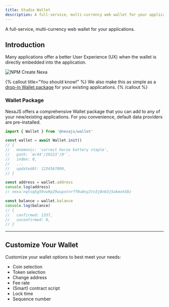 ```yaml
---
title: Studio Wallet
description: A full-service, multi-currency web wallet for your applications.
---
```


A full-service, multi-currency web wallet for your applications.


## Introduction

Many applications offer a better User Experience (UX) when the wallet is directly embedded into the application.

![NPM Create Nexa](/screenshots/studio-wallet.png)

{% callout title="You should know!" %}
We also make this as simple as a [drop-in Wallet package](https://github.com/avasdao/nexajs/tree/master/packages/Wallet) for your existing applications.
{% /callout %}

### Wallet Package

NexaJS offers a comprehensive Wallet package that you can add to any of your new/existing applications. For you convenience, default data providers are pre-installed.

```js
import { Wallet } from '@nexajs/wallet'

const wallet = await Wallet.init()
// {
//   mnemonic: 'correct horse battery staple',
//   path: `m/44'/29223'/0'`,
//   index: 0,
//   ...
//   updatedAt: 1234567890,
// }

const address = wallet.address
console.log(address)
// nexa:nqtsq5g59vw9p29wupxtnrff0u8ny2tn3j8n63j5akmsk58z

const balance = wallet.balance
console.log(balance)
// {
//   confirmed: 1337,
//   unconfirmed: 0,
// }
```

---

## Customize Your Wallet

Customize your wallet options to best meet your needs:

- Coin selection
- Token selection
- Change address
- Fee rate
- (Smart) contract script
- Lock time
- Sequence number
